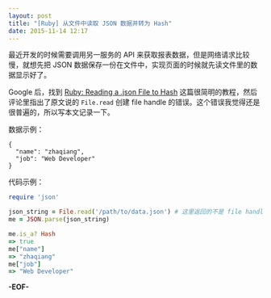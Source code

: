 ```yaml
---
layout: post
title: "[Ruby] 从文件中读取 JSON 数据并转为 Hash"
date: 2015-11-14 12:17
---
```


最近开发的时候需要调用另一服务的 API 来获取报表数据，但是网络请求比较慢，就想先把 JSON 数据保存一份在文件中，实现页面的时候就先读文件里的数据显示好了。

Google 后，找到 [Ruby: Reading a .json File to Hash](https://hackhands.com/ruby-read-json-file-hash/) 这篇很简明的教程，然后评论里指出了原文说的 `File.read` 创建 file handle 的错误。这个错误我觉得还是很普遍的，所以写本文记录一下。

数据示例：

```
{
  "name": "zhaqiang",
  "job": "Web Developer"
}
```

代码示例：

``` ruby
require 'json'

json_string = File.read('/path/to/data.json') # 这里返回的不是 file handle，只是 string
me = JSON.parse(json_string)

me.is_a? Hash
=> true
me["name"]
=> "zhaqiang"
me["job"]
=> "Web Developer"
```

**-EOF-**
